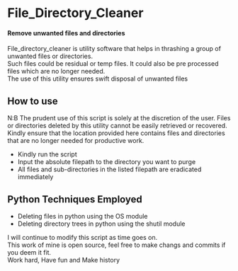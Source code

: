 # File_Directory_Cleaner

#### Remove unwanted files and directories

File_directory_cleaner is utility software that helps in thrashing a group of unwanted files or directories.<br> Such files could be residual or temp files. It could also be pre processed files which are no longer needed. <br>
The use of this utility ensures swift disposal of unwanted files <br>

## How to use

N:B The prudent use of this script is solely at the discretion of the user. Files or directories deleted by this utility cannot be easily retrieved or recovered. <br>
Kindly ensure that the location provided here contains files and directories that are no longer needed for productive work. 

- Kindly run the script 
- Input the absolute filepath to the directory you want to purge 
- All files and sub-directories in the listed filepath are eradicated immediately 


## Python Techniques Employed

- Deleting files in python using the OS module
- Deleting directory trees in python using the shutil module

I will continue to modify this script as time goes on.<br>This work of mine is open source, feel free to make changs and commits if you deem it fit.<br> Work hard, Have fun and Make history


